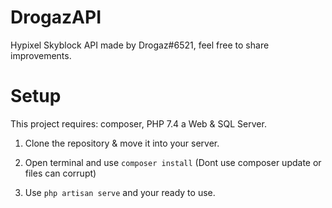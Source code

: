 # DrogazAPI
Hypixel Skyblock API made by Drogaz#6521, feel free to share improvements.

# Setup

This project requires: composer, PHP 7.4 a Web & SQL Server.

1. Clone the repository & move it into your server.

2. Open terminal and use ``composer install`` (Dont use composer update or files can corrupt)

3. Use ``php artisan serve`` and your ready to use.
